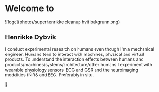 # Welcome to 


![logo](photos/superhenrikke cleanup hvit bakgrunn.png)


## Henrikke Dybvik
I conduct experimental research on humans even though I'm a mechanical engineer. Humans tend to interact with machines, physical and virtual products. To understand the  interaction effects between humans and products/machines/systems/architecture/other humans I experiment with wearable physiology sensors, ECG and GSR and the neuroimaging modalities fNIRS and EEG. Preferably in situ. 



🦄
